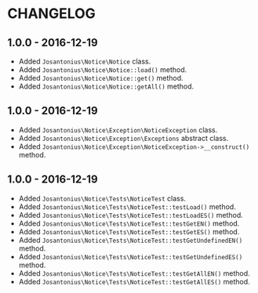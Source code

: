 # CHANGELOG

## 1.0.0 - 2016-12-19
* Added `Josantonius\Notice\Notice` class.
* Added `Josantonius\Notice\Notice::load()` method.
* Added `Josantonius\Notice\Notice::get()` method.
* Added `Josantonius\Notice\Notice::getAll()` method.

## 1.0.0 - 2016-12-19
* Added `Josantonius\Notice\Exception\NoticeException` class.
* Added `Josantonius\Notice\Exception\Exceptions` abstract class.
* Added `Josantonius\Notice\Exception\NoticeException->__construct()` method.

## 1.0.0 - 2016-12-19
* Added `Josantonius\Notice\Tests\NoticeTest` class.
* Added `Josantonius\Notice\Tests\NoticeTest::testLoad()` method.
* Added `Josantonius\Notice\Tests\NoticeTest::testLoadES()` method.
* Added `Josantonius\Notice\Tests\NoticeTest::testGetEN()` method.
* Added `Josantonius\Notice\Tests\NoticeTest::testGetES()` method.
* Added `Josantonius\Notice\Tests\NoticeTest::testGetUndefinedEN()` method.
* Added `Josantonius\Notice\Tests\NoticeTest::testGetUndefinedES()` method.
* Added `Josantonius\Notice\Tests\NoticeTest::testGetAllEN()` method.
* Added `Josantonius\Notice\Tests\NoticeTest::testGetAllES()` method.
